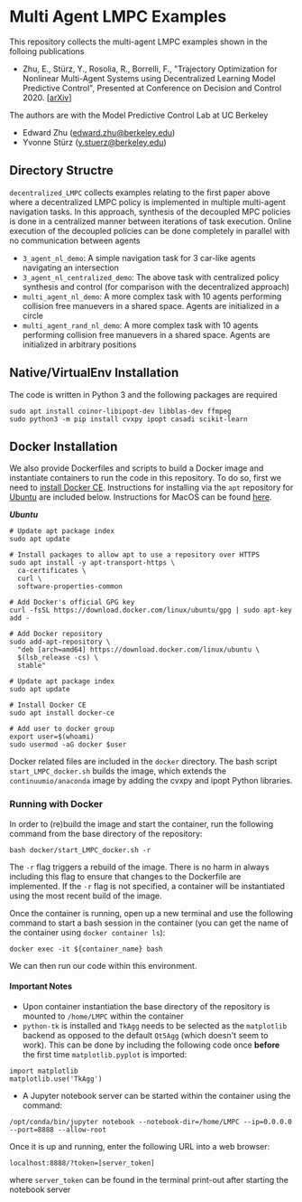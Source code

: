 # Multi Agent LMPC Examples

This repository collects the multi-agent LMPC examples shown in the folloing publications

- Zhu, E., St&uuml;rz, Y., Rosolia, R., Borrelli, F., "Trajectory Optimization for Nonlinear Multi-Agent Systems using Decentralized Learning Model Predictive Control", Presented at Conference on Decision and Control 2020. [[arXiv](https://arxiv.org/abs/2004.01298)]
<!-- - St&uuml;rz, Y., Zhu, E., Rosolia, R., Borrelli, F., "Distributed Learning Model Predictive Control for Linear Systems", Presented at Conference on Decision and Control 2020, Dec 14-18, 2020. [[arXiv](https://arxiv.org/abs/2006.13406)] -->

The authors are with the Model Predictive Control Lab at UC Berkeley
- Edward Zhu (edward.zhu@berkeley.edu)
- Yvonne St&uuml;rz (y.stuerz@berkeley.edu)

## Directory Structre

`decentralized_LMPC` collects examples relating to the first paper above where a decentralized LMPC policy is implemented in multiple multi-agent navigation tasks. In this approach, synthesis of the decoupled MPC policies is done in a centralized manner between iterations of task execution. Online execution of the decoupled policies can be done completely in parallel with no communication between agents
- `3_agent_nl_demo`: A simple navigation task for 3 car-like agents navigating an intersection
- `3_agent_nl_centralized_demo`: The above task with centralized policy synthesis and control (for comparison with the decentralized approach)
- `multi_agent_nl_demo`: A more complex task with 10 agents performing collision free manuevers in a shared space. Agents are initialized in a circle
- `multi_agent_rand_nl_demo`: A more complex task with 10 agents performing collision free manuevers in a shared space. Agents are initialized in arbitrary positions

<!-- `distributed_LMPC` collects examples relating to the second paper where a distributed LMPC policy is implemented using an ADMM based approach -->

## Native/VirtualEnv Installation

The code is written in Python 3 and the following packages are required

```
sudo apt install coinor-libipopt-dev libblas-dev ffmpeg
sudo python3 -m pip install cvxpy ipopt casadi scikit-learn
```

## Docker Installation

We also provide Dockerfiles and scripts to build a Docker image and instantiate containers to run the code in this repository. To do so, first we need to [install Docker CE](https://docs.docker.com/install/). Instructions for installing via the `apt` repository for [Ubuntu](https://docs.docker.com/install/linux/docker-ce/ubuntu/) are included below. Instructions for MacOS can be found [here](https://docs.docker.com/docker-for-mac/install/).

___Ubuntu___

```
# Update apt package index
sudo apt update

# Install packages to allow apt to use a repository over HTTPS
sudo apt install -y apt-transport-https \
  ca-certificates \
  curl \
  software-properties-common

# Add Docker's official GPG key
curl -fsSL https://download.docker.com/linux/ubuntu/gpg | sudo apt-key add -

# Add Docker repository
sudo add-apt-repository \
  "deb [arch=amd64] https://download.docker.com/linux/ubuntu \
  $(lsb_release -cs) \
  stable"

# Update apt package index
sudo apt update

# Install Docker CE
sudo apt install docker-ce

# Add user to docker group
export user=$(whoami)
sudo usermod -aG docker $user
```

Docker related files are included in the `docker` directory. The bash script `start_LMPC_docker.sh` builds the image, which extends the `continuumio/anaconda` image by adding the cvxpy and ipopt Python libraries.

### Running with Docker

In order to (re)build the image and start the container, run the following command from the base directory of the repository:

```
bash docker/start_LMPC_docker.sh -r
```

The `-r` flag triggers a rebuild of the image. There is no harm in always including this flag to ensure that changes to the Dockerfile are implemented. If the `-r` flag is not specified, a container will be instantiated using the most recent build of the image.

Once the container is running, open up a new terminal and use the following command to start a bash session in the container (you can get the name of the container using `docker container ls`):

```
docker exec -it ${container_name} bash
```

We can then run our code within this environment.

#### Important Notes

- Upon container instantiation the base directory of the repository is mounted to `/home/LMPC` within the container
- `python-tk` is installed and `TkAgg` needs to be selected as the `matplotlib` backend as opposed to the default `Qt5Agg` (which doesn't seem to work). This can be done by including the following code once __before__ the first time `matplotlib.pyplot` is imported:
```
import matplotlib
matplotlib.use('TkAgg')
```
- A Jupyter notebook server can be started within the container using the command:
```
/opt/conda/bin/jupyter notebook --notebook-dir=/home/LMPC --ip=0.0.0.0 --port=8888 --allow-root
```
Once it is up and running, enter the following URL into a web browser:
```
localhost:8888/?token=[server_token]
```
where `server_token` can be found in the terminal print-out after starting the notebook server

